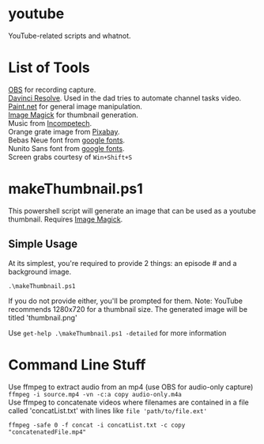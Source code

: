 # youtube
YouTube-related scripts and whatnot.

# List of Tools
[OBS](https://obsproject.com/) for recording capture.  
[Davinci Resolve](https://www.blackmagicdesign.com/products/davinciresolve/). Used in the dad tries to automate channel tasks video.  
[Paint.net](https://www.getpaint.net/) for general image manipulation.  
[Image Magick](https://imagemagick.org/) for thumbnail generation.  
Music from [Incompetech](https://incompetech.filmmusic.io).  
Orange grate image from [Pixabay]( https://pixabay.com/users/brett_hondow-49958/).  
Bebas Neue font from [google fonts](https://fonts.google.com/specimen/Bebas+Neue).  
Nunito Sans font from [google fonts](https://fonts.google.com/specimen/Nunito+Sans).  
Screen grabs courtesy of `Win+Shift+S`
  
# makeThumbnail.ps1
This powershell script will generate an image that can be used as a youtube thumbnail. Requires [Image Magick](https://imagemagick.org/).

## Simple Usage
At its simplest, you're required to provide 2 things: an episode # and a background image.  
  
`.\makeThumbnail.ps1`  
  
If you do not provide either, you'll be prompted for them. Note: YouTube recommends 1280x720 for a thumbnail size. The generated image will be titled 'thumbnail.png'  
  
Use `get-help .\makeThumbnail.ps1 -detailed` for more information

# Command Line Stuff
Use ffmpeg to extract audio from an mp4 (use OBS for audio-only capture) `ffmpeg -i source.mp4 -vn -c:a copy audio-only.m4a`  
Use ffmpeg to concatenate videos where filenames are contained in a file called 'concatList.txt' with lines like `file 'path/to/file.ext'`
  
`ffmpeg -safe 0 -f concat -i concatList.txt -c copy "concatenatedFile.mp4"`